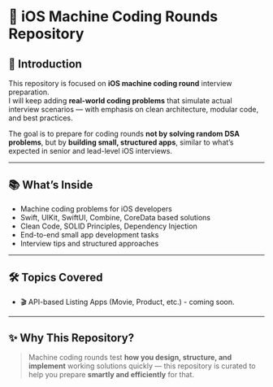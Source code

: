 # 📱 iOS Machine Coding Rounds Repository

## 🚀 Introduction
This repository is focused on **iOS machine coding round** interview preparation.  
I will keep adding **real-world coding problems** that simulate actual interview scenarios — with emphasis on clean architecture, modular code, and best practices.

The goal is to prepare for coding rounds **not by solving random DSA problems**, but by **building small, structured apps**, similar to what’s expected in senior and lead-level iOS interviews.

---

## 📚 What’s Inside
- Machine coding problems for iOS developers
- Swift, UIKit, SwiftUI, Combine, CoreData based solutions
- Clean Code, SOLID Principles, Dependency Injection
- End-to-end small app development tasks
- Interview tips and structured approaches

---

## 🛠 Topics Covered
- 🎬 API-based Listing Apps (Movie, Product, etc.) - coming soon.

---

## ✨ Why This Repository?
> Machine coding rounds test **how you design, structure, and implement** working solutions quickly — this repository is curated to help you prepare **smartly and efficiently** for that.
